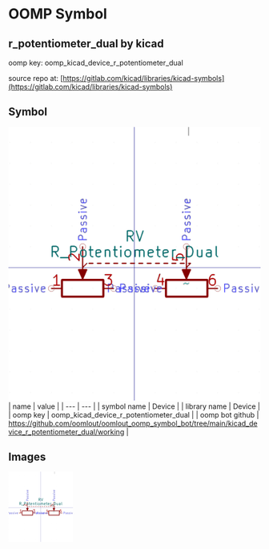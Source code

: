 # OOMP Symbol  
## r_potentiometer_dual  by kicad  
  
oomp key: oomp_kicad_device_r_potentiometer_dual  
  
source repo at: [https://gitlab.com/kicad/libraries/kicad-symbols](https://gitlab.com/kicad/libraries/kicad-symbols)  
## Symbol  
  
[![working.png](working_600.png)](working.png)  
| name | value | 
| --- | --- | 
| symbol name | Device | 
| library name | Device | 
| oomp key | oomp_kicad_device_r_potentiometer_dual | 
| oomp bot github | https://github.com/oomlout/oomlout_oomp_symbol_bot/tree/main/kicad_device_r_potentiometer_dual/working | 
## Images  
  
[![working.png](working_140.png)](working.png)  

